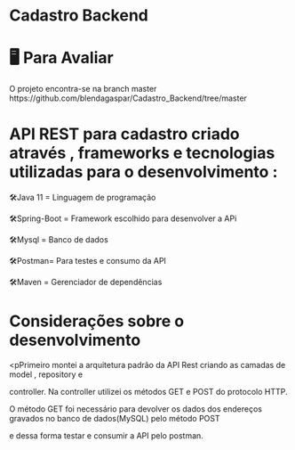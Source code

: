 # Cadastro Backend

 <h1> 🖥️ Para Avaliar </h1>

 <p>O projeto encontra-se na branch master https://github.com/blendagaspar/Cadastro_Backend/tree/master </p>

<h1> API REST para cadastro criado através ,
frameworks e tecnologias utilizadas para o desenvolvimento :</h1>

<p>🛠️Java 11 = Linguagem de programação</p>
<p>🛠️Spring-Boot = Framework escolhido para desenvolver a APi</p>
<p>🛠️Mysql = Banco de dados</p> 
<p>🛠️Postman= Para testes e consumo da API<p>
<p>🛠️Maven = Gerenciador de dependências</p>

<h1>Considerações sobre o desenvolvimento</h1>

<pPrimeiro montei a arquitetura padrão da API Rest criando as camadas de model , repository e </p>
<p>controller. Na controller utilizei os métodos GET e POST do protocolo HTTP. </p>
<p> O método GET foi necessário para devolver os dados dos endereços gravados no banco de dados(MySQL) pelo método POST</p>
<p>e dessa forma testar e consumir a API pelo postman.</p>
